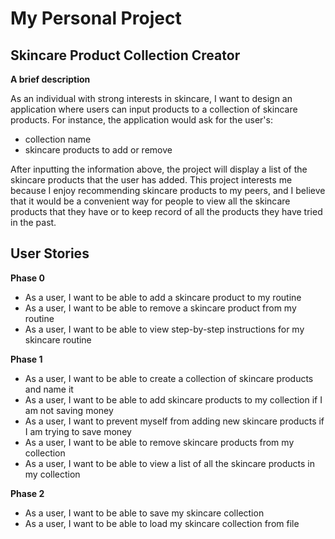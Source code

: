 # My Personal Project

## Skincare Product Collection Creator


**A brief description**

As an individual with strong interests in skincare, I want to design an application where users can input products to a 
collection of skincare products. For instance, the application would ask for the user's:

- collection name
- skincare products to add or remove

After inputting the information above, the project will display a list of the skincare products that the user has added. 
This project interests me because I enjoy recommending skincare products to my peers, and I believe that it would be a 
convenient way for people to view all the skincare products that they have or to keep record of all the products they
have tried in the past.



## User Stories
**Phase 0**
- As a user, I want to be able to add a skincare product to my routine
- As a user, I want to be able to remove a skincare product from my routine
- As a user, I want to be able to view step-by-step instructions for my skincare routine

**Phase 1**
- As a user, I want to be able to create a collection of skincare products and name it
- As a user, I want to be able to add skincare products to my collection if I am not saving money
- As a user, I want to prevent myself from adding new skincare products if I am trying to save money
- As a user, I want to be able to remove skincare products from my collection
- As a user, I want to be able to view a list of all the skincare products in my collection

**Phase 2**
- As a user, I want to be able to save my skincare collection
- As a user, I want to be able to load my skincare collection from file